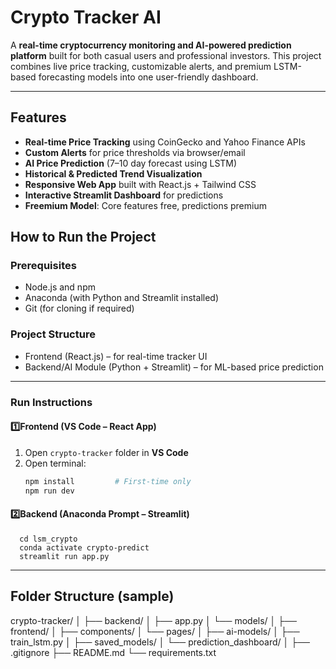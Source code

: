 # Crypto Tracker AI

A **real-time cryptocurrency monitoring and AI-powered prediction platform** built for both casual users and professional investors. This project combines live price tracking, customizable alerts, and premium LSTM-based forecasting models into one user-friendly dashboard.

---

##  Features

-  **Real-time Price Tracking** using CoinGecko and Yahoo Finance APIs
-  **Custom Alerts** for price thresholds via browser/email
-  **AI Price Prediction** (7–10 day forecast using LSTM)
-  **Historical & Predicted Trend Visualization**
-  **Responsive Web App** built with React.js + Tailwind CSS
-  **Interactive Streamlit Dashboard** for predictions
-  **Freemium Model**: Core features free, predictions premium

##  How to Run the Project

###  Prerequisites

- Node.js and npm
- Anaconda (with Python and Streamlit installed)
- Git (for cloning if required)

###  Project Structure

- Frontend (React.js) – for real-time tracker UI
- Backend/AI Module (Python + Streamlit) – for ML-based price prediction

---

###  Run Instructions

####  1️⃣**Frontend (VS Code – React App)**

1. Open `crypto-tracker` folder in **VS Code**
2. Open terminal:
   ```bash
   npm install         # First-time only
   npm run dev         
   
#### 2️⃣Backend (Anaconda Prompt – Streamlit)
    
      cd lsm_crypto
      conda activate crypto-predict
      streamlit run app.py



---

##  Folder Structure (sample)
crypto-tracker/
│
├── backend/
│ ├── app.py
│ └── models/
│
├── frontend/
│ ├── components/
│ └── pages/
│
├── ai-models/
│ ├── train_lstm.py
│ ├── saved_models/
│ └── prediction_dashboard/
│
├── .gitignore
├── README.md
└── requirements.txt





